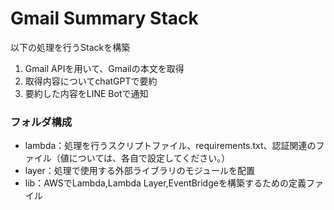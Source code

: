 # Gmail Summary Stack
以下の処理を行うStackを構築
1. Gmail APIを用いて、Gmailの本文を取得
2. 取得内容についてchatGPTで要約
3. 要約した内容をLINE Botで通知

### フォルダ構成
- lambda：処理を行うスクリプトファイル、requirements.txt、認証関連のファイル（値については、各自で設定してください。）
- layer：処理で使用する外部ライブラリのモジュールを配置
- lib：AWSでLambda,Lambda Layer,EventBridgeを構築するための定義ファイル
